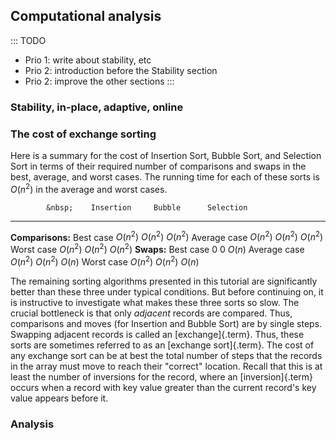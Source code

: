 
## Computational analysis

::: TODO
- Prio 1: write about stability, etc
- Prio 2: introduction before the Stability section
- Prio 2: improve the other sections
:::

### Stability, in-place, adaptive, online

### The cost of exchange sorting

Here is a summary for the cost of Insertion Sort, Bubble Sort, and
Selection Sort in terms of their required number of comparisons and
swaps in the best, average, and worst cases. The running time for each
of these sorts is $O(n^2)$ in the average and worst cases.

            &nbsp;    Insertion     Bubble      Selection
------------------  ------------- ----------- -------------
  **Comparisons:**
         Best case    $O(n^2)$     $O(n^2)$     $O(n^2)$
      Average case    $O(n^2)$     $O(n^2)$     $O(n^2)$
        Worst case    $O(n^2)$     $O(n^2)$     $O(n^2)$
        **Swaps:**
         Best case         $0$          $0$      $O(n)$
      Average case    $O(n^2)$     $O(n^2)$      $O(n)$
        Worst case    $O(n^2)$     $O(n^2)$      $O(n)$

The remaining sorting algorithms presented in this tutorial are
significantly better than these three under typical conditions. But
before continuing on, it is instructive to investigate what makes these
three sorts so slow. The crucial bottleneck is that only *adjacent*
records are compared. Thus, comparisons and moves (for Insertion and
Bubble Sort) are by single steps. Swapping adjacent records is called an
[exchange]{.term}. Thus, these sorts are
sometimes referred to as an [exchange sort]{.term}. The cost of any exchange sort can be at best the total
number of steps that the records in the array must move to reach their
"correct" location. Recall that this is at least the number of
inversions for the record, where an [inversion]{.term} occurs when a record with key value greater than the
current record's key value appears before it.

<avembed id="FindInversionsPRO" src="Sorting/FindInversionsPRO.html" type="ka" name="Inversions Proficiency Exercise"/>

### Analysis

<inlineav id="ExchangeSortCON" src="Sorting/ExchangeSortCON.js" name="Exchange Sort Analysis Slideshow" links="Sorting/ExchangeSortCON.css"/>

